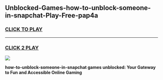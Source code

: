 
## Unblocked-Games-how-to-unblock-someone-in-snapchat-Play-Free-pap4a
<h3>
<a href="https://premium76.site?title=how-to-unblock-someone-in-snapchat&ref=20M">CLICK TO PLAY</a></h3>
<hr>

<h3>
<a href="https://premium76.site?title=how-to-unblock-someone-in-snapchat&ref=20M">CLICK 2 PLAY</a>
  
</h3>

<a href="https://premium76.site?title=how-to-unblock-someone-in-snapchat&ref=19M"><img src="https://clearcache.store/games.png"></a>


**how-to-unblock-someone-in-snapchat games unblocked: Your Gateway to Fun and Accessible Online Gaming**
